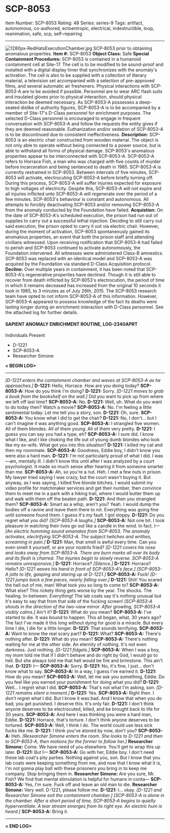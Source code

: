 # SCP-8053
Item Number: SCP-8053
Rating: 48
Series: series-9
Tags: artifact, autonomous, co-authored, ectoentropic, electrical, indestructible, loop, reanimation, safe, scp, self-repairing

---

![1280px-RedHatsExecutionChamber.jpg](https://upload.wikimedia.org/wikipedia/commons/thumb/9/92/RedHatsExecutionChamber.jpg/1280px-RedHatsExecutionChamber.jpg)
SCP-8053 prior to obtaining anomalous properties.
**Item #:** SCP-8053
**Object Class:** Safe
**Special Containment Procedures:** SCP-8053 is contained in a humanoid containment cell at Site-17. The cell is to be modified to be sound-proof and installed with a digital display timer that synchronizes with the anomaly's activation. The cell is also to be supplied with a collection of literary material, a television set accompanied with a selection of pre-approved films, and several automatic air fresheners. Physical interactions with SCP-8053-A are to be avoided if possible. Personnel are to wear ARC flash suits and insulated gloves prior to physical interaction, should physical interaction be deemed necessary.
As SCP-8053-A possesses a deep-seated dislike of authority figures, SCP-8053-A is to be accompanied by a member of Site-17's D-Class personnel for enrichment purposes. The selected D-Class personnel is encouraged to engage in frequent conversation with SCP-8053-A and follow the requests the entity gives if they are deemed reasonable. Euthanization and/or sedation of SCP-8053-A is to be discontinued due to consistent ineffectiveness.
**Description:** SCP-8053 is an electric chair constructed from wooden material. The object is not only able to operate without being connected to a power source, but is able to withstand all forms of physical damage. SCP-8053's anomalous properties appear to be interconnected with SCP-8053-A.
SCP-8053-A refers to Horrace Fish, a man who was charged with five counts of murder before incarceration and being sentenced to death in 1985.
SCP-8053-A is currently restrained in SCP-8053. Between intervals of five minutes, SCP-8053 will activate, electrocuting SCP-8053-A before briefly turning off. During this process, SCP-8053-A will suffer injuries expected for exposure to high voltages of electricity. Despite this, SCP-8053-A will not expire and all injuries inflicted unto SCP-8053-A will regenerate over the period of a few minutes. SCP-8053's behaviour is constant and autonomous. All attempts to forcibly deactivating SCP-8053 and/or removing SCP-8053-A from the anomaly conducted by the Foundation have failed.
**Acquistion:** On the date of SCP-8053-A's scheduled execution, the prison had run out of supplies to carry out a successful lethal injection. Deciding to still carry out said execution, the prison opted to carry it out via electric chair. However, during the moment of activation, SCP-8053 spontaneously gained its anomalous properties, an event that both the prison staff and attending civilians witnessed.
Upon receiving notification that SCP-8053-A had failed to perish and SCP-8053 continued to activate autonomously, the Foundation intervened. All witnesses were administered Class-B amnestics. SCP-8053 was replaced with an identical model and SCP-8053-A was acquired by the Foundation via standard D-Class Acquisition protocol.
**Decline:** Over multiple years in containment, it has been noted that SCP-8053-A's regenerative properties have declined. Though it is still able to recover from death inflicted by SCP-8053's electrocution, the period of time in which it remains deceased has increased from the original 10 seconds it took in 1985, to 3 minutes as of July 26th, 2015.
The SCP-8053 research team have opted to not inform SCP-8053-A of this information. However, SCP-8053-A appeared to possess knowledge of the fact its deaths were lasting longer during an enrichment interaction with D-Class personnel. See the attached log for further details.
  

#### SAPIENT ANOMALY ENRICHMENT ROUTINE, LOG-2340APRT
Individuals Present
  * D-1221
  * SCP-8053-A
  * Researcher Simone

**< BEGIN LOG>**
* * *
_[D-1221 enters the containment chamber and waves at SCP-8053-A as he approaches.]_
**D-1221:** Hello, Horrace. How are you doing today?
**SCP-8053-A:** How do you think I'm doing?
**D-1221:** Sorry. _[D-1221 moves to grab a book from the bookshelf on the wall.]_ Did you want to pick up from where we left off last time?
**SCP-8053-A:** No.
**D-1221:** Well, uh. What do you want to do today then? Watch a movie?
**SCP-8053-A:** No. I'm feeling a little sentimental today. Let me tell you a story, son.
**D-1221:** Oh, sure.
**SCP-8053-A:** You know what I did to get the chair?
**D-1221:** No, I don't… but I can't imagine it was anything good.
**SCP-8053-A:** I strangled five women. All of them blondes. All of them young. All of them very pretty.
**D-1221:** I guess you can say you had a type, eh?
**SCP-8053-A:** I sure did. I know what I like, and I like choking the life out of young dumb blondes who look like my ex-wife. What got you into this situation?
**D-1221:** I killed my cat and then my roommate.
**SCP-8053-A:** Goodness, Eddie boy, I didn't know you were also a hard man.
**D-1221:** I'm not particularly proud of what I did. I was—am, mentally ill. I didn't know this until after I was analyzed by a court psychologist. It made so much sense after hearing it from someone smarter than me.
**SCP-8053-A:** Ah, so you're a nut. Heh. I met a few nuts in prison. My lawyer tried saying I was crazy, but the court wasn't buying it. But anyway, as I was saying, I killed five blonde bitches. I would submit my video profile for matchmaker services and get their number, then convince them to meet me in a park with a hiking trail, where I would butter them up and walk with them off the beaten path.
**D-1221:** And then you strangled them?
**SCP-8053-A:** Smart as a whip, aren't you? Yeah. I would dump the bodies off a ravine and leave them there to rot. Everything was going fine until someone found them. I guess it's my fault. I got sloppy.
**D-1221:** Do you regret what you did?
_[SCP-8053-A laughs.]_
**SCP-8053-A:** Not one bit. I took pleasure in watching their lives go out like a candle in the wind. In fact, I—
_[An electric humming sound emanates from SCP-8053. The anomaly activates, electrifying SCP-8053-A. The subject twitches and writhes, screaming in pain.]_
**D-1221:** Man, that smell is awful every time. Can you even smell it yourself, or are your nostrils fried?
_[D-1221 covers his nose and looks away from SCP-8053-A. There are burn marks all over its body and its flesh is charred. The injuries begin to slowly reverse. SCP-8053-A remains unresponsive.]_
**D-1221:** Horrace?
_[Silence.]_
**D-1221:** Horrace? Hello? _[D-1221 waves his hand in front of SCP-8053-A's face.]_
_[SCP-8053-A jolts to life, gasping and staring up at D-1221.]_
**SCP-8053-A:** Fuck!
_[D-1221 jumps back a few paces, nearly falling over.]_
**D-1221:** Shit! You scared the hell out of me, man! What took you so long to come to?
**SCP-8053-A:** What else? This rickety thing gets worse by the year. The shocks. The healing. In-between. _Everything!_ The lab coats say it's nothing unusual but it's easy to say that from that side of the fucking screen! _[SCP-8053-A shouts in the direction of the two-view mirror. After growling, SCP-8053-A visibly calms.]_ Ain't it?
**D-1221:** What do you mean?
**SCP-8053-A:** I've started to die. It was bound to happen. This all began, what, 30 years ago? The fact I've made it this long without dying for good is a miracle. But every time I die, I die for a little longer.
**D-1221:** That sounds terrifying.
**SCP-8053-A:** Want to know the real scary part?
**D-1221:** What?
**SCP-8053-A:** There's nothing after.
**D-1221:** What do you mean?
**SCP-8053-A:** There's nothing waiting for me at the other side. An eternity of nothing. It's not even darkness. Just nothing.
_[D-1221 fidgets.]_
**SCP-8053-A:** When I was a boy, my mom told me that if I didn't behave and do right by God, I would go to hell. But she always told me that hell would be fire and brimstone. This ain't that.
**D-1221:** I—
**SCP-8053-A:** Sorry.
**D-1221:** No, it's fine, I just… don't know what to say.
**SCP-8053-A:** In a way, I guess I've earned it.
**D-1221:** How do you mean?
**SCP-8053-A:** Well, let me ask you something, Eddie. Do you feel like you earned your punishment for doing what you did?
**D-1221:** Well… I regret what I did.
**SCP-8053-A:** That's not what I'm asking, son.
_[D-1221 remains silent a moment.]_
**D-1221:** Yes.
**SCP-8053-A:** Right then. I don't regret what I did. But I know it was bad. And I know that when you do bad, you get punished. I deserve this. It's only fair.
**D-1221:** I don't think anyone deserves to be electrocuted, killed, and be brought back to life for 30 years.
**SCP-8053-A:** And here I was thinking you were a hard man, Eddie.
**D-1221:** Horrace, that's torture. I don't think anyone deserves to be tortured.
**SCP-8053-A:** Well, I think I do. The world could use less sick fucks like me.
**D-1221:** I think you've atoned by now, don't you?
**SCP-8053-A:** Heh.
_[Researcher Simone enters the room. She looks to D-1221 and then to SCP-8053-A, then motions for the former to follow her.]_
**Researcher Simone:** Come. We have need of you elsewhere. You'll get to wrap this up later.
**D-1221:** But I—
**SCP-8053-A:** Go with her, Eddie boy. I don't need these lab coat's pity parties. Nothing against you, son. But I know that you lab coats were keeping something from me, and now that I know what it is, I'm not gonna play ball with these prisoners you bring in to keep me company. Stop bringing them in.
**Researcher Simone:** Are you sure, Mr. Fish? We find that mental stimulation is helpful for humans in conta—
**SCP-8053-A:** Yes, I'm sure. Fuck off and leave an old man to die.
**Researcher Simone:** Very well. D-1221, please follow me.
**D-1221:** I… okay.
_[D-1221 and Researcher Simone exit the containment chamber.]_
_[SCP-8053-A is alone in the chamber. After a short period of time, SCP-8053-A begins to quietly hyperventilate. A tear stream emerges from its right eye. An electric hum is heard.]_
**SCP-8053-A:** Bring it.
* * *
**< END LOG>**